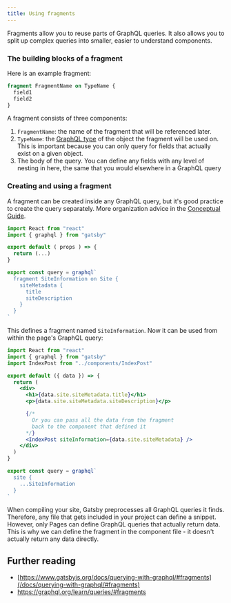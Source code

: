 ```yaml
---
title: Using fragments
---
```


Fragments allow you to reuse parts of GraphQL queries. It also allows you to split up complex queries into smaller, easier to understand components.

### The building blocks of a fragment

Here is an example fragment:

```graphql
fragment FragmentName on TypeName {
  field1
  field2
}
```

A fragment consists of three components:

1. `FragmentName`: the name of the fragment that will be referenced later.
2. `TypeName`: the [GraphQL type](https://graphql.org/graphql-js/object-types/) of the object the fragment will be used on. This is important because you can only query for fields that actually exist on a given object.
3. The body of the query. You can define any fields with any level of nesting in here, the same that you would elsewhere in a GraphQL query

### Creating and using a fragment

A fragment can be created inside any GraphQL query, but it's good practice to create the query separately. More organization advice in the [Conceptual Guide](/docs/querying-with-graphql/#fragments).

```jsx:title=src/components/IndexPost.jsx
import React from "react"
import { graphql } from "gatsby"

export default ( props ) => {
  return (...)
}

export const query = graphql`
  fragment SiteInformation on Site {
    siteMetadata {
      title
      siteDescription
    }
  }
`
```

This defines a fragment named `SiteInformation`. Now it can be used from within the page's GraphQL query:

```jsx:title=src/pages/main.jsx
import React from "react"
import { graphql } from "gatsby"
import IndexPost from "../components/IndexPost"

export default ({ data }) => {
  return (
    <div>
      <h1>{data.site.siteMetadata.title}</h1>
      <p>{data.site.siteMetadata.siteDescription}</p>

      {/*
        Or you can pass all the data from the fragment
        back to the component that defined it
      */}
      <IndexPost siteInformation={data.site.siteMetadata} />
    </div>
  )
}

export const query = graphql`
  site {
    ...SiteInformation
  }
`
```

When compiling your site, Gatsby preprocesses all GraphQL queries it finds. Therefore, any file that gets included in your project can define a snippet. However, only Pages can define GraphQL queries that actually return data. This is why we can define the fragment in the component file - it doesn't actually return any data directly.

## Further reading

- [https://www.gatsbyjs.org/docs/querying-with-graphql/#fragments](/docs/querying-with-graphql/#fragments)
- https://graphql.org/learn/queries/#fragments
